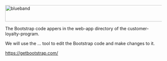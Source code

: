 <img src="https://farm5.staticflickr.com/4503/37148677233_71edc5a37b_o.png" width="1041" height="53" alt="blueband">

The Bootstrap code appers in the web-app directory of the customer-loyalty-program.

We will use the ... tool to edit the Bootstrap code and make changes to it.

https://getbootstrap.com/
